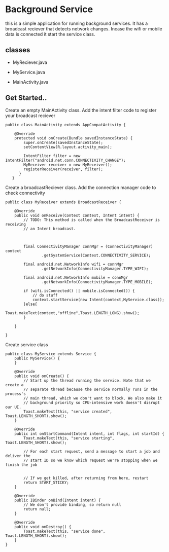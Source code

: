 # Background Service 

this is a simple application for running background services. It has a broadcast reciever that detects 
network changes. Incase the wifi or mobile data is connected it start the service class. 

## classes

- MyReciever.java

- MyService.java

- MainActivity.java



## Get Started..

Create an empty MainActivity  class. Add the intent filter code to register your broadcast reciever

```
public class MainActivity extends AppCompatActivity {

    @Override
    protected void onCreate(Bundle savedInstanceState) {
        super.onCreate(savedInstanceState);
        setContentView(R.layout.activity_main);

        IntentFilter filter = new IntentFilter("android.net.conn.CONNECTIVITY_CHANGE");
        MyReceiver receiver = new MyReceiver();
        registerReceiver(receiver, filter);
      }
   }
```

Create a broadcastReciever class. Add the connection manager code to check connectivity

```
public class MyReceiver extends BroadcastReceiver {

    @Override
    public void onReceive(Context context, Intent intent) {
        // TODO: This method is called when the BroadcastReceiver is receiving
        // an Intent broadcast.



        final ConnectivityManager connMgr = (ConnectivityManager) context
                .getSystemService(Context.CONNECTIVITY_SERVICE);

        final android.net.NetworkInfo wifi = connMgr
                .getNetworkInfo(ConnectivityManager.TYPE_WIFI);

        final android.net.NetworkInfo mobile = connMgr
                .getNetworkInfo(ConnectivityManager.TYPE_MOBILE);

        if (wifi.isConnected() || mobile.isConnected()) {
            // do stuff
            context.startService(new Intent(context,MyService.class));
        }else{
            Toast.makeText(context,"offline",Toast.LENGTH_LONG).show();
        }

    }
    
}
```

Create service class

```
public class MyService extends Service {
    public MyService() {
    }

    @Override
    public void onCreate() {
        // Start up the thread running the service. Note that we create a
        // separate thread because the service normally runs in the process's
        // main thread, which we don't want to block. We also make it
        // background priority so CPU-intensive work doesn't disrupt our UI.
        Toast.makeText(this, "service created", Toast.LENGTH_SHORT).show();
    }

    @Override
    public int onStartCommand(Intent intent, int flags, int startId) {
        Toast.makeText(this, "service starting", Toast.LENGTH_SHORT).show();

        // For each start request, send a message to start a job and deliver the
        // start ID so we know which request we're stopping when we finish the job


        // If we get killed, after returning from here, restart
        return START_STICKY;
    }

    @Override
    public IBinder onBind(Intent intent) {
        // We don't provide binding, so return null
        return null;
    }

    @Override
    public void onDestroy() {
        Toast.makeText(this, "service done", Toast.LENGTH_SHORT).show();
    }
}
```
